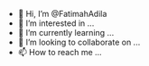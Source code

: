 - 👋 Hi, I’m @FatimahAdila
- 👀 I’m interested in ...
- 🌱 I’m currently learning ...
- 💞️ I’m looking to collaborate on ...
- 📫 How to reach me ...

<!---
FatimahAdila/FatimahAdila is a ✨ special ✨ repository because its `README.md` (this file) appears on your GitHub profile.
You can click the Preview link to take a look at your changes.
--->
